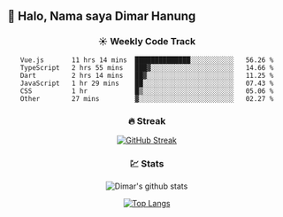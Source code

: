 ## 👋 Halo, Nama saya **Dimar Hanung**

<center>

### :sunny: Weekly Code Track
<!--START_SECTION:waka-->

```text
Vue.js       11 hrs 14 mins  ██████████████░░░░░░░░░░░   56.26 %
TypeScript   2 hrs 55 mins   ███▓░░░░░░░░░░░░░░░░░░░░░   14.66 %
Dart         2 hrs 14 mins   ██▓░░░░░░░░░░░░░░░░░░░░░░   11.25 %
JavaScript   1 hr 29 mins    ██░░░░░░░░░░░░░░░░░░░░░░░   07.43 %
CSS          1 hr            █▒░░░░░░░░░░░░░░░░░░░░░░░   05.06 %
Other        27 mins         ▓░░░░░░░░░░░░░░░░░░░░░░░░   02.27 %
```

<!--END_SECTION:waka-->

### :fire: Streak

[![GitHub Streak](http://github-readme-streak-stats.herokuapp.com?user=dimar-hanung)](https://git.io/streak-stats)

### :chart: Stats

![Dimar's github stats](https://github-readme-stats.vercel.app/api?username=dimar-hanung&show_icons=true&theme=vue)

[![Top Langs](https://github-readme-stats.vercel.app/api/top-langs/?username=dimar-hanung)](#)

</center>
